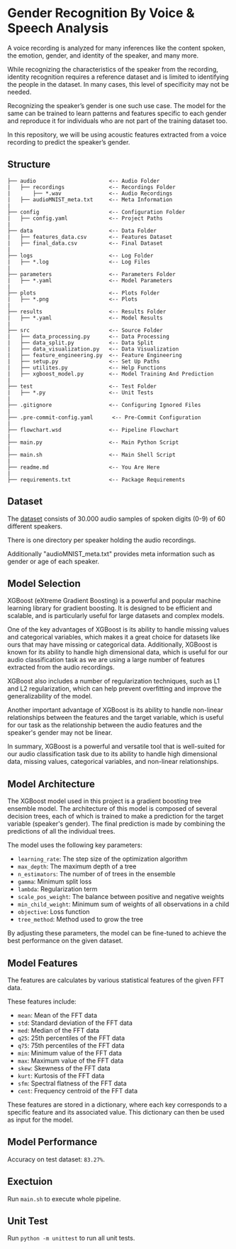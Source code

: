 # Gender Recognition By Voice & Speech Analysis
A voice recording is analyzed for many inferences like the content spoken, the emotion, gender, and identity of the speaker, and many more.

While recognizing the characteristics of the speaker from the recording, identity recognition requires a reference dataset and is limited to identifying the people in the dataset. In many cases, this level of specificity may not be needed.

Recognizing the speaker’s gender is one such use case. The model for the same can be trained to learn patterns and features specific to each gender and reproduce it for individuals who are not part of the training dataset too.

In this repository, we will be using acoustic features extracted from a voice recording to predict the speaker’s gender.

## Structure
```
├── audio                       <-- Audio Folder
|   ├── recordings              <-- Recordings Folder
|       ├── *.wav               <-- Audio Recordings
|   ├── audioMNIST_meta.txt     <-- Meta Information
|
├── config                      <-- Configuration Folder
|   ├── config.yaml             <-- Project Paths
|
├── data                        <-- Data Folder
|   ├── features_data.csv       <-- Features Dataset
|   ├── final_data.csv          <-- Final Dataset
|
├── logs                        <-- Log Folder
|   ├── *.log                   <-- Log Files
|
├── parameters                  <-- Parameters Folder
|   ├── *.yaml                  <-- Model Parameters
|
├── plots                       <-- Plots Folder
|   ├── *.png                   <-- Plots
|
├── results                     <-- Results Folder
|   ├── *.yaml                  <-- Model Results
|
├── src                         <-- Source Folder
|   ├── data_processing.py      <-- Data Processing
|   ├── data_split.py           <-- Data Split
|   ├── data_visualization.py   <-- Data Visualization
|   ├── feature_engineering.py  <-- Feature Engineering
|   ├── setup.py                <-- Set Up Paths
|   ├── utilites.py             <-- Help Functions
|   ├── xgboost_model.py        <-- Model Training And Prediction
|
├── test                        <-- Test Folder
|   ├── *.py                    <-- Unit Tests
|
├── .gitignore                  <-- Configuring Ignored Files
|
├── .pre-commit-config.yaml      <-- Pre-Commit Configuration
|
├── flowchart.wsd               <-- Pipeline Flowchart
|
├── main.py                     <-- Main Python Script
|
├── main.sh                     <-- Main Shell Script
|
├── readme.md                   <-- You Are Here
|
├── requirements.txt            <-- Package Requirements
```

## Dataset

The [dataset](https://www.kaggle.com/datasets/primaryobjects/voicegender) consists of 30.000 audio samples of spoken digits (0-9) of 60 different speakers.

There is one directory per speaker holding the audio recordings.

Additionally "audioMNIST_meta.txt" provides meta information such as gender or age of each speaker.

## Model Selection
XGBoost (eXtreme Gradient Boosting) is a powerful and popular machine learning library for gradient boosting. It is designed to be efficient and scalable, and is particularly useful for large datasets and complex models.

One of the key advantages of XGBoost is its ability to handle missing values and categorical variables, which makes it a great choice for datasets like ours that may have missing or categorical data. Additionally, XGBoost is known for its ability to handle high dimensional data, which is useful for our audio classification task as we are using a large number of features extracted from the audio recordings.

XGBoost also includes a number of regularization techniques, such as L1 and L2 regularization, which can help prevent overfitting and improve the generalizability of the model.

Another important advantage of XGBoost is its ability to handle non-linear relationships between the features and the target variable, which is useful for our task as the relationship between the audio features and the speaker's gender may not be linear.

In summary, XGBoost is a powerful and versatile tool that is well-suited for our audio classification task due to its ability to handle high dimensional data, missing values, categorical variables, and non-linear relationships.

## Model Architecture
The XGBoost model used in this project is a gradient boosting tree ensemble model. The architecture of this model is composed of several decision trees, each of which is trained to make a prediction for the target variable (speaker's gender). The final prediction is made by combining the predictions of all the individual trees.

The model uses the following key parameters:

- `learning_rate`: The step size of the optimization algorithm
- `max_depth`: The maximum depth of a tree
- `n_estimators`: The number of of trees in the ensemble
- `gamma`: Minimum split loss
- `lambda`: Regularization term
- `scale_pos_weight`: The balance between positive and negative weights
- `min_child_weight`: Minimum sum of weights of all observations in a child
- `objective`: Loss function
- `tree_method`: Method used to grow the tree

By adjusting these parameters, the model can be fine-tuned to achieve the best performance on the given dataset.

## Model Features
The features are calculates by various statistical features of the given FFT data.

These features include:

- `mean`: Mean of the FFT data
- `std`: Standard deviation of the FFT data
- `med`: Median of the FFT data
- `q25`: 25th percentiles of the FFT data
- `q75`: 75th percentiles of the FFT data
- `min`: Minimum value of the FFT data
- `max`: Maximum value of the FFT data
- `skew`: Skewness of the FFT data
- `kurt`: Kurtosis of the FFT data
- `sfm`: Spectral flatness of the FFT data
- `cent`: Frequency centroid of the FFT data

These features are stored in a dictionary, where each key corresponds to a specific feature and its associated value. This dictionary can then be used as input for the model.

## Model Performance
Accuracy on test dataset: `83.27%`.

## Exectuion
Run `main.sh` to execute whole pipeline.

## Unit Test
Run `python -m unittest` to run all unit tests.
